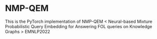 # NMP-QEM
This is the PyTorch implementation of NMP-QEM < Neural-based Mixture Probabilistic Query Embedding for Answering FOL
queries on Knowledge Graphs > EMNLP2022